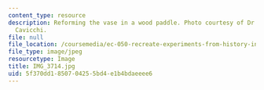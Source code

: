 ```yaml
---
content_type: resource
description: Reforming the vase in a wood paddle. Photo courtesy of Dr. Elizabeth
  Cavicchi.
file: null
file_location: /coursemedia/ec-050-recreate-experiments-from-history-inform-the-future-from-the-past-galileo-january-iap-2010/5f370dd1850704255bd4e1b4bdaeeee6_IMG_3714.jpg
file_type: image/jpeg
resourcetype: Image
title: IMG_3714.jpg
uid: 5f370dd1-8507-0425-5bd4-e1b4bdaeeee6
---
```

